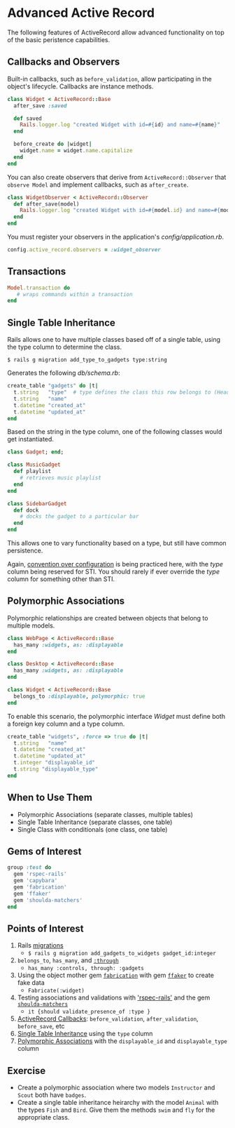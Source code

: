 Advanced Active Record
======================

The following features of ActiveRecord allow advanced functionality on top of the basic peristence capabilities.

Callbacks and Observers
-----------------------

Built-in callbacks, such as `before_validation`, allow participating in the object's lifecycle. Callbacks are instance methods.

``` ruby
class Widget < ActiveRecord::Base
  after_save :saved

  def saved
    Rails.logger.log "created Widget with id=#{id} and name=#{name}"
  end

  before_create do |widget|
    widget.name = widget.name.capitalize
  end
end
```

You can also create observers that derive from `ActiveRecord::Observer` that `observe Model` and implement callbacks, such as `after_create`.

``` ruby
class WidgetObserver < ActiveRecord::Observer
  def after_save(model)
    Rails.logger.log "created Widget with id=#{model.id} and name=#{model.name}"
  end
end
```

You must register your observers in the application's *config/application.rb*.

``` ruby
config.active_record.observers = :widget_observer
```

Transactions
------------

``` ruby
Model.transaction do
   # wraps commands within a transaction
end
```

Single Table Inheritance
------------------------

Rails allows one to have multiple classes based off of a single table, using the type column to determine the class.

    $ rails g migration add_type_to_gadgets type:string

Generates the following *db/schema.rb*:

``` ruby
create_table "gadgets" do |t|
  t.string   "type"  # type defines the class this row belongs to (HeaderGadget, SidebarGadget, etc)
  t.string   "name"
  t.datetime "created_at"
  t.datetime "updated_at"
end
```

Based on the string in the type column, one of the following classes would get instantiated.

``` ruby
class Gadget; end;

class MusicGadget
  def playlist
    # retrieves music playlist
  end
end

class SidebarGadget
  def dock
    # docks the gadget to a particular bar
  end
end
```

This allows one to vary functionality based on a type, but still have common persistence.

Again, [convention over configuration](http://en.wikipedia.org/wiki/Convention_over_configuration) is being practiced here, with the *type* column being reserved for STI. You should rarely if ever override the *type* column for something other than STI.

Polymorphic Associations
------------------------

Polymorphic relationships are created between objects that belong to multiple models.

``` ruby
class WebPage < ActiveRecord::Base
  has_many :widgets, as: :displayable
end

class Desktop < ActiveRecord::Base
  has_many :widgets, as: :displayable
end

class Widget < ActiveRecord::Base
  belongs_to :displayable, polymorphic: true
end
```

To enable this scenario, the polymorphic interface *Widget* must define both a foreign key column and a type column.

``` ruby
create_table "widgets", :force => true do |t|
  t.string   "name"
  t.datetime "created_at"
  t.datetime "updated_at"
  t.integer "displayable_id"
  t.string "displayable_type"
end
```

When to Use Them
----------------

* Polymorphic Associations (separate classes, multiple tables)
* Single Table Inheritance (separate classes, one table)
* Single Class with conditionals (one class, one table)

Gems of Interest
----------------

``` ruby
group :test do
  gem 'rspec-rails'
  gem 'capybara'
  gem 'fabrication'
  gem 'ffaker'
  gem 'shoulda-matchers'
end
```

Points of Interest
-----------------

1. Rails [migrations](http://guides.rubyonrails.org/migrations.html)
    - `$ rails g migration add_gadgets_to_widgets gadget_id:integer`
2. `belongs_to`, `has_many`, and [`:through`](http://api.rubyonrails.org/classes/ActiveRecord/Associations/ClassMethods.html)
    - `has_many :controls, through: :gadgets`
3. Using the object mother gem [`fabrication`](http://fabricationgem.org/) with gem [`ffaker`](https://github.com/EmmanuelOga/ffaker) to create fake data
    - `Fabricate(:widget)`
4. Testing associations and validations with ['rspec-rails'](https://github.com/dchelimsky/rspec-rails) and the gem [`shoulda-matchers`](https://github.com/thoughtbot/shoulda-matchers)
    -  `it {should validate_presence_of :type } `
5. [ActiveRecord Callbacks](http://api.rubyonrails.org/classes/ActiveRecord/Callbacks.html): `before_validation`, `after_validation`, `before_save`, etc
6. [Single Table Inheritance](http://code.alexreisner.com/articles/single-table-inheritance-in-rails.html) using the `type` column
7. [Polymorphic Associations](http://railscasts.com/episodes/154-polymorphic-association) with the `displayable_id` and `displayable_type` column

Exercise
--------

* Create a polymorphic association where two models `Instructor` and `Scout` both have `badges`.
* Create a single table inheritance heirarchy with the model `Animal` with the types `Fish` and `Bird`. Give them the methods `swim` and `fly` for the appropriate class.

